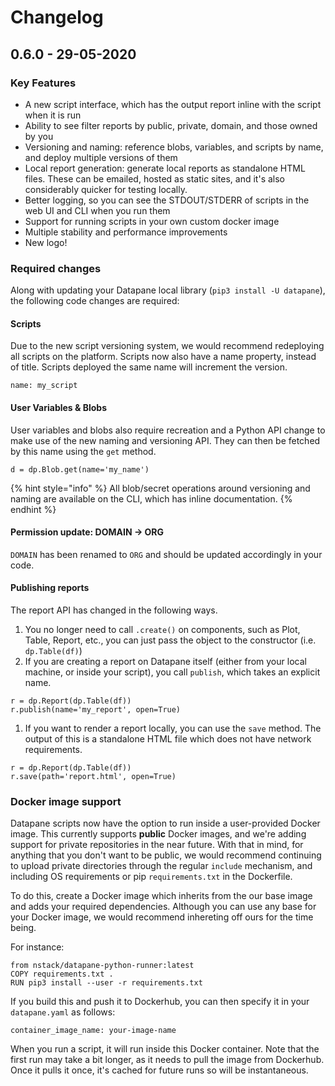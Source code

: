 # Changelog

## 0.6.0 - 29-05-2020

### Key Features

* A new script interface, which has the output report inline with the script when it is run
* Ability to see filter reports by public, private, domain, and those owned by you
* Versioning and naming: reference blobs, variables, and scripts by name, and deploy multiple versions of them
* Local report generation: generate local reports as standalone HTML files. These can be emailed, hosted as static sites, and it's also considerably quicker for testing locally.
* Better logging, so you can see the STDOUT/STDERR of scripts in the web UI and CLI when you run them
* Support for running scripts in your own custom docker image
* Multiple stability and performance improvements
* New logo!

### Required changes

Along with updating your Datapane local library \(`pip3 install -U datapane`\), the following code changes are required:

#### Scripts

Due to the new script versioning system, we would recommend redeploying all scripts on the platform. Scripts now also have a name property, instead of title. Scripts deployed the same name will increment the version.

```text
name: my_script
```

#### User Variables & Blobs

User variables and blobs also require recreation and a Python API change to make use of the new naming and versioning API. They can then be fetched by this name using the `get` method.

```text
d = dp.Blob.get(name='my_name')
```

{% hint style="info" %}
All blob/secret operations around versioning and naming are available on the CLI, which has inline documentation.
{% endhint %}

#### Permission update: DOMAIN → ORG

`DOMAIN` has been renamed to `ORG` and should be updated accordingly in your code.

#### Publishing reports

The report API has changed in the following ways.

1. You no longer need to call `.create()` on components, such as Plot, Table, Report, etc., you can just pass the object to the constructor \(i.e. `dp.Table(df)`\)
2. If you are creating a report on Datapane itself \(either from your local machine, or inside your script\), you call `publish`, which takes an explicit name.

```text
r = dp.Report(dp.Table(df))
r.publish(name='my_report', open=True)
```

1. If you want to render a report locally, you can use the `save` method. The output of this is a standalone HTML file which does not have network requirements.

```text
r = dp.Report(dp.Table(df))
r.save(path='report.html', open=True)
```

### Docker image support

Datapane scripts now have the option to run inside a user-provided Docker image. This currently supports **public** Docker images, and we're adding support for private repositories in the near future. With that in mind, for anything that you don't want to be public, we would recommend continuing to upload private directories through the regular `include` mechanism, and including OS requirements or pip `requirements.txt` in the Dockerfile.

To do this, create a Docker image which inherits from the our base image and adds your required dependencies. Although you can use any base for your Docker image, we would recommend inhereting off ours for the time being.

For instance:

```text
from nstack/datapane-python-runner:latest
COPY requirements.txt .
RUN pip3 install --user -r requirements.txt
```

If you build this and push it to Dockerhub, you can then specify it in your `datapane.yaml` as follows:

```text
container_image_name: your-image-name
```

When you run a script, it will run inside this Docker container. Note that the first run may take a bit longer, as it needs to pull the image from Dockerhub. Once it pulls it once, it's cached for future runs so will be instantaneous.



